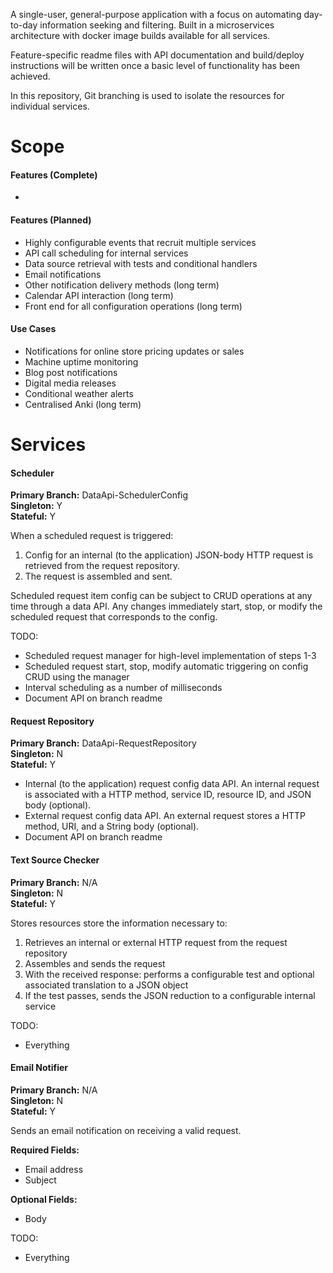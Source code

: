 A single-user, general-purpose application with a focus on automating day-to-day information seeking and filtering.
Built in a microservices architecture with docker image builds available for all services.

Feature-specific readme files with API documentation and build/deploy instructions will be written once a basic level
of functionality has been achieved.

In this repository, Git branching is used to isolate the resources for individual services.

# Scope
#### Features (Complete)
* 

#### Features (Planned)
* Highly configurable events that recruit multiple services
* API call scheduling for internal services
* Data source retrieval with tests and conditional handlers
* Email notifications
* Other notification delivery methods (long term)
* Calendar API interaction (long term)
* Front end for all configuration operations (long term)

#### Use Cases
* Notifications for online store pricing updates or sales
* Machine uptime monitoring
* Blog post notifications
* Digital media releases
* Conditional weather alerts
* Centralised Anki (long term)

# Services
#### Scheduler
**Primary Branch:** DataApi-SchedulerConfig<br>
**Singleton:** Y<br>
**Stateful:** Y

When a scheduled request is triggered:
1. Config for an internal (to the application) JSON-body HTTP request is retrieved from the request repository.
2. The request is assembled and sent.

Scheduled request item config can be subject to CRUD operations at any time through a data API. Any changes immediately 
start, stop, or modify the scheduled request that corresponds to the config.

TODO:
* Scheduled request manager for high-level implementation of steps 1-3
* Scheduled request start, stop, modify automatic triggering on config CRUD using the manager
* Interval scheduling as a number of milliseconds
* Document API on branch readme

#### Request Repository
**Primary Branch:** DataApi-RequestRepository<br>
**Singleton:** N<br>
**Stateful:** Y

* Internal (to the application) request config data API. An internal request is associated with a HTTP method, service 
  ID, resource ID, and JSON body (optional).
* External request config data API. An external request stores a HTTP method, URI, and a String body (optional).
* Document API on branch readme

#### Text Source Checker
**Primary Branch:** N/A<br>
**Singleton:** N<br>
**Stateful:** Y

Stores resources store the information necessary to:
1. Retrieves an internal or external HTTP request from the request repository
2. Assembles and sends the request
3. With the received response: performs a configurable test and optional associated translation to a JSON object
4. If the test passes, sends the JSON reduction to a configurable internal service

TODO:
* Everything

#### Email Notifier
**Primary Branch:** N/A<br>
**Singleton:** N<br>
**Stateful:** Y

Sends an email notification on receiving a valid request.

**Required Fields:**<br>
* Email address
* Subject

**Optional Fields:**<br>
* Body

TODO:
* Everything
